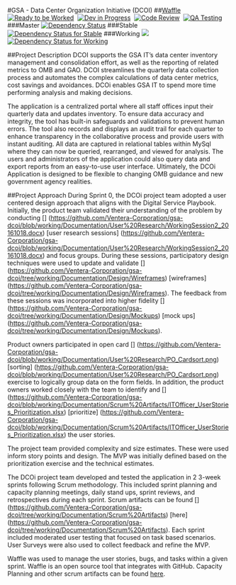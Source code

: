 #GSA - Data Center Organization Initiative (DCOI)
##<a href="https://waffle.io/Ventera-Corporation/gsa-dcoi">Waffle</a>
[![Ready to be Worked](https://badge.waffle.io/Ventera-Corporation/gsa-dcoi.png?label=ready&title=Ready)](https://waffle.io/Ventera-Corporation/gsa-dcoi)&nbsp;
[![Dev in Progress](https://badge.waffle.io/Ventera-Corporation/gsa-dcoi.png?label=In%20Progress&title=In%20Progress)](https://waffle.io/Ventera-Corporation/gsa-dcoi)&nbsp;
[![Code Review](https://badge.waffle.io/Ventera-Corporation/gsa-dcoi.png?label=Code%20Review&title=Code%20Review)](https://waffle.io/Ventera-Corporation/gsa-dcoi)&nbsp;
[![QA Testing](https://badge.waffle.io/Ventera-Corporation/gsa-dcoi.png?label=qa&title=QA)](https://waffle.io/Ventera-Corporation/gsa-dcoi)&nbsp;
###Master
<a href='https://www.versioneye.com/user/projects/58332761e7cea00045b89071'>
<img src='https://www.versioneye.com/user/projects/58332761e7cea00045b89071/badge.svg?style=flat-square' alt="Dependency Status"/></a>
###Stable
<a href='https://www.versioneye.com/user/projects/5833276fe7cea00029198b96'>
<img src='https://www.versioneye.com/user/projects/5833276fe7cea00029198b96/badge.svg?style=flat-square' alt="Dependency Status for Stable"/></a>
###Working
<a href="http://codeclimate.com/github/Ventera-Corporation/gsa-dcoi"><img src="http://codeclimate.com/github/Ventera-Corporation/gsa-dcoi/badges/gpa.svg" /></a>&nbsp;
<a href='https://www.versioneye.com/user/projects/583327d2e7cea00039353adc'>
<img src='https://www.versioneye.com/user/projects/583327d2e7cea00039353adc/badge.svg?style=flat-square' alt="Dependency Status for Working"/></a>

##Project Description
DCOI supports the GSA IT’s data center inventory management and consolidation effort, as well as the reporting of related metrics to OMB and GAO. DCOI streamlines the quarterly data collection process and automates the complex calculations of data center metrics, cost savings and avoidances. DCOi enables GSA IT to spend more time performing analysis and making decisions. 

The application is a centralized portal where all staff offices input their quarterly data and updates inventory. To ensure data accuracy and integrity, the tool has built-in safeguards and validations to prevent human errors. The tool also records and displays an audit trail for each quarter to enhance transparency in the collaborative process and provide users with instant auditing. All data are captured in relational tables within MySql where they can now be queried, rearranged, and viewed for analysis. The users and administrators of the application could also query data and export reports from an easy-to-use user interface. Ultimately, the DCOi Application is designed to be flexible to changing OMB guidance and new government agency realities.

##Project Approach
During Sprint 0, the DCOi project team adopted a user centered design approach that aligns with the Digital Service Playbook.  Initially, the product team validated their understanding of the problem by conducting [] (https://github.com/Ventera-Corporation/gsa-dcoi/blob/working/Documentation/User%20Research/WorkingSession2_20161018.docx) [user research sessions] (https://github.com/Ventera-Corporation/gsa-dcoi/blob/working/Documentation/User%20Research/WorkingSession2_20161018.docx)  and focus groups.  During these sessions, participatory design techniques were used to update and validate [] (https://github.com/Ventera-Corporation/gsa-dcoi/tree/working/Documentation/Design/Wireframes) [wireframes] (https://github.com/Ventera-Corporation/gsa-dcoi/tree/working/Documentation/Design/Wireframes). The feedback from these sessions was incorporated into higher fidelity [] (https://github.com/Ventera-Corporation/gsa-dcoi/tree/working/Documentation/Design/Mockups) [mock ups] (https://github.com/Ventera-Corporation/gsa-dcoi/tree/working/Documentation/Design/Mockups).  

Product owners participated in open card [] (https://github.com/Ventera-Corporation/gsa-dcoi/blob/working/Documentation/User%20Research/PO_Cardsort.png) [sorting] (https://github.com/Ventera-Corporation/gsa-dcoi/blob/working/Documentation/User%20Research/PO_Cardsort.png) exercise to logically group data on the form fields. In addition, the product owners worked closely with the team to identify and [] (https://github.com/Ventera-Corporation/gsa-dcoi/blob/working/Documentation/Scrum%20Artifacts/ITOfficer_UserStories_Prioritization.xlsx) [prioritize] (https://github.com/Ventera-Corporation/gsa-dcoi/blob/working/Documentation/Scrum%20Artifacts/ITOfficer_UserStories_Prioritization.xlsx) the user stories.  

The project team provided complexity and size estimates. These were used inform story points and design. The MVP was initially defined based on the prioritization exercise and the technical estimates. 

The DCOi project team developed and tested the application in 2 3-week sprints following Scrum methodology. This included sprint planning and capacity planning meetings, daily stand ups, sprint reviews, and retrospectives during each sprint. Scrum artifacts can be found [] (https://github.com/Ventera-Corporation/gsa-dcoi/tree/working/Documentation/Scrum%20Artifacts) [here] (https://github.com/Ventera-Corporation/gsa-dcoi/tree/working/Documentation/Scrum%20Artifacts). Each sprint included moderated user testing that focused on task based scenarios.  User Surveys were also used to collect feedback and refine the MVP.

Waffle was used to manage the user stories, bugs, and tasks within a given sprint.  Waffle is an open source tool that integrates with GitHub. Capacity Planning and other scrum artifacts can be found [ ](https://waffle.io/Ventera-Corporation/gsa-dcoi)[here](https://waffle.io/Ventera-Corporation/gsa-dcoi).
